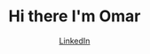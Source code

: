 <h1 align='center'> Hi there I'm Omar </h1>

<div align='center' >   

<a href="www.linkedin.com/in/omar-hassan219
">    LinkedIn        </a> 






</div>